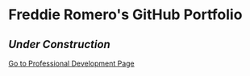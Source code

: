 # Freddie Romero's GitHub Portfolio

## _Under Construction_

<a href="freddieromero23.github.io/ProDevDoc.html">Go to Professional Development Page</a>

